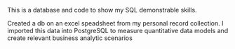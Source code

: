 This is a database and code to show my SQL demonstrable skills.

Created a db on an excel speadsheet from my personal record collection. I imported this data into PostgreSQL to measure quantitative data models and create relevant business analytic scenarios
